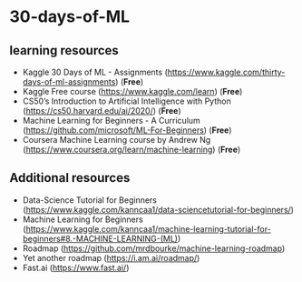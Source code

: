 # 30-days-of-ML

## learning resources

- Kaggle 30 Days of ML - Assignments (<https://www.kaggle.com/thirty-days-of-ml-assignments>) (**Free**)
- Kaggle Free course (<https://www.kaggle.com/learn>) (**Free**)
- CS50’s Introduction to Artificial Intelligence with Python (<https://cs50.harvard.edu/ai/2020/>) (**Free**)
- Machine Learning for Beginners - A Curriculum (<https://github.com/microsoft/ML-For-Beginners>) (**Free**)
- Coursera Machine Learning course by Andrew Ng (<https://www.coursera.org/learn/machine-learning>) (**Free**)

## Additional resources

- Data-Science Tutorial for Beginners (<https://www.kaggle.com/kanncaa1/data-sciencetutorial-for-beginners/>)
- Machine Learning for Beginners (<https://www.kaggle.com/kanncaa1/machine-learning-tutorial-for-beginners#8.-MACHINE-LEARNING-(ML)>)
- Roadmap (<https://github.com/mrdbourke/machine-learning-roadmap>)
- Yet another roadmap (<https://i.am.ai/roadmap/>)
- Fast.ai (<https://www.fast.ai/>)